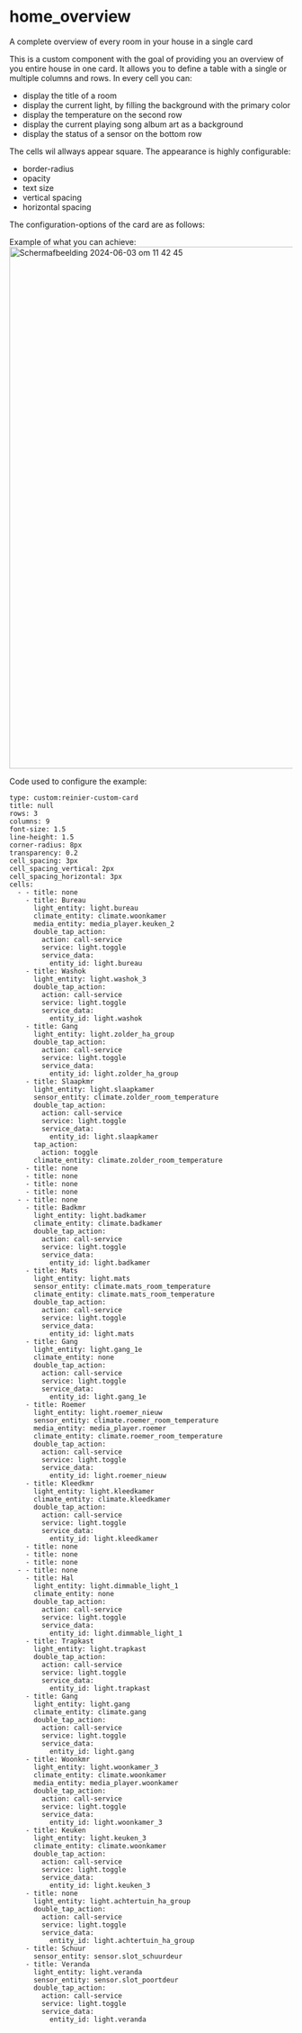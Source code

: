 # home_overview
A complete overview of every room in your house in a single card

This is a custom component with the goal of providing you an overview of you entire house in one card. 
It allows you to define a table with a single or multiple columns and rows.
In every cell you can:
- display the title of a room
- display the current light, by filling the background with the primary color
- display the temperature on the second row
- display the current playing song album art as a background
- display the status of a sensor on the bottom row

The cells wil allways appear square. The appearance is highly configurable:
- border-radius
- opacity
- text size
- vertical spacing
- horizontal spacing

The configuration-options of the card are as follows:


Example of what you can achieve:
<img width="927" alt="Scherm­afbeelding 2024-06-03 om 11 42 45" src="https://github.com/reiniertc/home_overview/assets/5908262/ec23fa00-bbd5-4ef5-82c4-795f8f9b7c57">

Code used to configure the example:
```
type: custom:reinier-custom-card
title: null
rows: 3
columns: 9
font-size: 1.5
line-height: 1.5
corner-radius: 8px
transparency: 0.2
cell_spacing: 3px
cell_spacing_vertical: 2px
cell_spacing_horizontal: 3px
cells:
  - - title: none
    - title: Bureau
      light_entity: light.bureau
      climate_entity: climate.woonkamer
      media_entity: media_player.keuken_2
      double_tap_action:
        action: call-service
        service: light.toggle
        service_data:
          entity_id: light.bureau
    - title: Washok
      light_entity: light.washok_3
      double_tap_action:
        action: call-service
        service: light.toggle
        service_data:
          entity_id: light.washok
    - title: Gang
      light_entity: light.zolder_ha_group
      double_tap_action:
        action: call-service
        service: light.toggle
        service_data:
          entity_id: light.zolder_ha_group
    - title: Slaapkmr
      light_entity: light.slaapkamer
      sensor_entity: climate.zolder_room_temperature
      double_tap_action:
        action: call-service
        service: light.toggle
        service_data:
          entity_id: light.slaapkamer
      tap_action:
        action: toggle
      climate_entity: climate.zolder_room_temperature
    - title: none
    - title: none
    - title: none
    - title: none
  - - title: none
    - title: Badkmr
      light_entity: light.badkamer
      climate_entity: climate.badkamer
      double_tap_action:
        action: call-service
        service: light.toggle
        service_data:
          entity_id: light.badkamer
    - title: Mats
      light_entity: light.mats
      sensor_entity: climate.mats_room_temperature
      climate_entity: climate.mats_room_temperature
      double_tap_action:
        action: call-service
        service: light.toggle
        service_data:
          entity_id: light.mats
    - title: Gang
      light_entity: light.gang_1e
      climate_entity: none
      double_tap_action:
        action: call-service
        service: light.toggle
        service_data:
          entity_id: light.gang_1e
    - title: Roemer
      light_entity: light.roemer_nieuw
      sensor_entity: climate.roemer_room_temperature
      media_entity: media_player.roemer
      climate_entity: climate.roemer_room_temperature
      double_tap_action:
        action: call-service
        service: light.toggle
        service_data:
          entity_id: light.roemer_nieuw
    - title: Kleedkmr
      light_entity: light.kleedkamer
      climate_entity: climate.kleedkamer
      double_tap_action:
        action: call-service
        service: light.toggle
        service_data:
          entity_id: light.kleedkamer
    - title: none
    - title: none
    - title: none
  - - title: none
    - title: Hal
      light_entity: light.dimmable_light_1
      climate_entity: none
      double_tap_action:
        action: call-service
        service: light.toggle
        service_data:
          entity_id: light.dimmable_light_1
    - title: Trapkast
      light_entity: light.trapkast
      double_tap_action:
        action: call-service
        service: light.toggle
        service_data:
          entity_id: light.trapkast
    - title: Gang
      light_entity: light.gang
      climate_entity: climate.gang
      double_tap_action:
        action: call-service
        service: light.toggle
        service_data:
          entity_id: light.gang
    - title: Woonkmr
      light_entity: light.woonkamer_3
      climate_entity: climate.woonkamer
      media_entity: media_player.woonkamer
      double_tap_action:
        action: call-service
        service: light.toggle
        service_data:
          entity_id: light.woonkamer_3
    - title: Keuken
      light_entity: light.keuken_3
      climate_entity: climate.woonkamer
      double_tap_action:
        action: call-service
        service: light.toggle
        service_data:
          entity_id: light.keuken_3
    - title: none
      light_entity: light.achtertuin_ha_group
      double_tap_action:
        action: call-service
        service: light.toggle
        service_data:
          entity_id: light.achtertuin_ha_group
    - title: Schuur
      sensor_entity: sensor.slot_schuurdeur
    - title: Veranda
      light_entity: light.veranda
      sensor_entity: sensor.slot_poortdeur
      double_tap_action:
        action: call-service
        service: light.toggle
        service_data:
          entity_id: light.veranda
```
